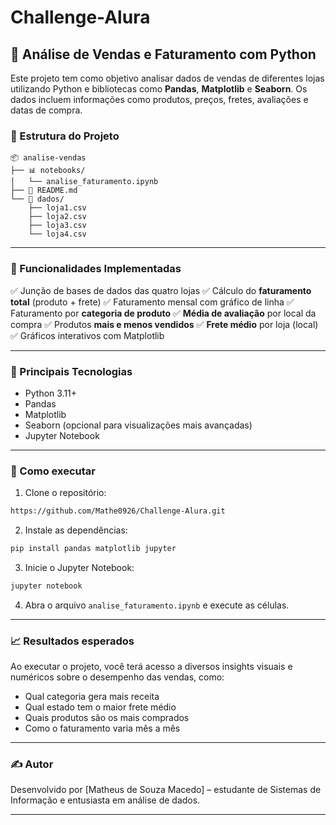 # Challenge-Alura
## 🛒 Análise de Vendas e Faturamento com Python

Este projeto tem como objetivo analisar dados de vendas de diferentes lojas utilizando Python e bibliotecas como **Pandas**, **Matplotlib** e **Seaborn**. Os dados incluem informações como produtos, preços, fretes, avaliações e datas de compra.

### 📁 Estrutura do Projeto

```
📦 analise-vendas
├── 📊 notebooks/
│   └── analise_faturamento.ipynb
├── 📄 README.md
└── 📂 dados/
    ├── loja1.csv
    ├── loja2.csv
    ├── loja3.csv
    └── loja4.csv
```

---

### 📌 Funcionalidades Implementadas

✅ Junção de bases de dados das quatro lojas
✅ Cálculo do **faturamento total** (produto + frete)
✅ Faturamento mensal com gráfico de linha
✅ Faturamento por **categoria de produto**
✅ **Média de avaliação** por local da compra
✅ Produtos **mais e menos vendidos**
✅ **Frete médio** por loja (local)
✅ Gráficos interativos com Matplotlib

---

### 🧠 Principais Tecnologias

* Python 3.11+
* Pandas
* Matplotlib
* Seaborn (opcional para visualizações mais avançadas)
* Jupyter Notebook

---

### 🚀 Como executar

1. Clone o repositório:

```bash
https://github.com/Mathe0926/Challenge-Alura.git
```

2. Instale as dependências:

```bash
pip install pandas matplotlib jupyter
```

3. Inicie o Jupyter Notebook:

```bash
jupyter notebook
```

4. Abra o arquivo `analise_faturamento.ipynb` e execute as células.

---

### 📈 Resultados esperados

Ao executar o projeto, você terá acesso a diversos insights visuais e numéricos sobre o desempenho das vendas, como:

* Qual categoria gera mais receita
* Qual estado tem o maior frete médio
* Quais produtos são os mais comprados
* Como o faturamento varia mês a mês

---

### ✍️ Autor

Desenvolvido por \[Matheus de Souza Macedo] – estudante de Sistemas de Informação e entusiasta em análise de dados.

---
